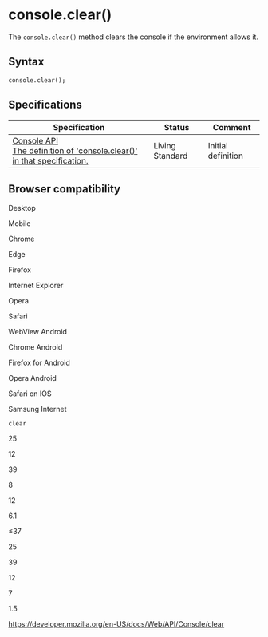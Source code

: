 # console.clear()

The `console.clear()` method clears the console if the environment allows it.

## Syntax

    console.clear();

## Specifications

<table><thead><tr class="header"><th>Specification</th><th>Status</th><th>Comment</th></tr></thead><tbody><tr class="odd"><td><a href="https://console.spec.whatwg.org/#clear">Console API<br />
<span class="small">The definition of 'console.clear()' in that specification.</span></a></td><td><span class="spec-living">Living Standard</span></td><td>Initial definition</td></tr></tbody></table>

## Browser compatibility

Desktop

Mobile

Chrome

Edge

Firefox

Internet Explorer

Opera

Safari

WebView Android

Chrome Android

Firefox for Android

Opera Android

Safari on IOS

Samsung Internet

`clear`

25

12

39

8

12

6.1

≤37

25

39

12

7

1.5

<a href="https://developer.mozilla.org/en-US/docs/Web/API/Console/clear" class="_attribution-link">https://developer.mozilla.org/en-US/docs/Web/API/Console/clear</a>

